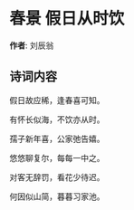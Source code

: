 # 春景 假日从时饮

**作者**: 刘辰翁

## 诗词内容

假日故应稀，逢春喜可知。

有怀长似海，不饮亦从时。

孺子新年喜，公家弛告嬉。

悠悠聊复尔，每每一中之。

对客无辞罚，看花少待迟。

何因似山简，暮暮习家池。

